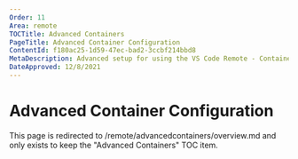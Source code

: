 ```yaml
---
Order: 11
Area: remote
TOCTitle: Advanced Containers
PageTitle: Advanced Container Configuration
ContentId: f180ac25-1d59-47ec-bad2-3ccbf214bbd8
MetaDescription: Advanced setup for using the VS Code Remote - Containers extension
DateApproved: 12/8/2021
---
```

# Advanced Container Configuration

This page is redirected to /remote/advancedcontainers/overview.md and only exists to keep the "Advanced Containers" TOC item.
